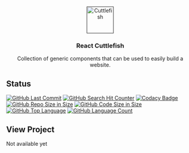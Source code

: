 <p align="center">
  <a href="">
    <img src="https://us.123rf.com/450wm/mozgostudia/mozgostudia1601/mozgostudia160101349/51352821-striped-cuttlefish-ink-watercolor-drawing-hand-drawn-edible-marine-mollusk-with-tentacles.jpg?ver=6" alt="Cuttlefish" width=72 height=72>
  </a>

  <h3 align="center">React Cuttlefish</h3>

  <p align="center">
    Collection of generic components that can be used to easily build a website.
  </p>
</p>

## Status
[![GitHub Last Commit](https://img.shields.io/github/last-commit/richardtaylordawson/react-cuttlefish.svg)](https://github.com/richardtaylordawson/react-cuttlefish/commits/master)
[![GitHub Search Hit Counter](https://img.shields.io/github/search/richardtaylordawson/react-cuttlefish/goto.svg)](https://github.com/richardtaylordawson/react-cuttlefish/)
[![Codacy Badge](https://api.codacy.com/project/badge/Grade/02ee35b7c3e14b6da802677e73fbdb32)](https://www.codacy.com/app/richardtaylordawson/react-cuttlefish?utm_source=github.com&amp;utm_medium=referral&amp;utm_content=richardtaylordawson/react-cuttlefish&amp;utm_campaign=Badge_Grade)
[![GitHub Repo Size in Size](https://img.shields.io/github/repo-size/richardtaylordawson/react-cuttlefish.svg)](https://github.com/richardtaylordawson/react-cuttlefish/)
[![GitHub Code Size in Size](https://img.shields.io/github/languages/code-size/richardtaylordawson/react-cuttlefish.svg)](https://github.com/richardtaylordawson/react-cuttlefish/)
[![GitHub Top Language](https://img.shields.io/github/languages/top/richardtaylordawson/react-cuttlefish.svg)](https://github.com/richardtaylordawson/react-cuttlefish/)
[![GitHub Language Count](https://img.shields.io/github/languages/count/richardtaylordawson/react-cuttlefish.svg)](https://github.com/richardtaylordawson/react-cuttlefish/)

## View Project
Not available yet
